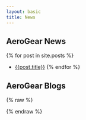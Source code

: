 ```yaml
---
layout: basic
title: News
---
```

## AeroGear News

{% for post in site.posts %}
* [{{post.title}}]({{post.url}})
{% endfor %}

## AeroGear Blogs

<script type="text/javascript" src="/js/libs/jquery-1.10.2.js"></script>
<script type="text/javascript" src="/js/libs/jquery.jfeed.min.js"></script>
<script type="text/javascript" src="/js/libs/handlebars-1.0.0.js"></script>
<script type="text/javascript" src="//cdnjs.cloudflare.com/ajax/libs/moment.js/2.2.1/moment.min.js"></script>
{% raw  %}
<script type="text/x-handlebars-template" id="tmpl">
  {{#each feedItems}}
    <h3><a href="{{link}}">{{title}}</a></h3>
    <div>{{formatDate updated}}</div>
    <div>{{description}}</div>
  {{/each}}
</script>
{% endraw %}

<script type="text/javascript">
Handlebars.registerHelper("formatDate", function( itemDate ) {
  return moment( itemDate ).fromNow();
});

Handlebars.registerHelper("summarize", function( description ) {
    var div = document.createElement("div");
    div.innerHTML = description;
    var text = div.textContent || div.innerText || "";
    return text.substring(0, 300);
});

var template = Handlebars.compile($('#tmpl').html());

$.getFeed({
  url: "http://blog-edewit.rhcloud.com",
  success: function( feed ) {
    $("#result").append(
      template({
        feedItems: feed.items
      })
    );
  }
});

</script>
<div id="result"></div>